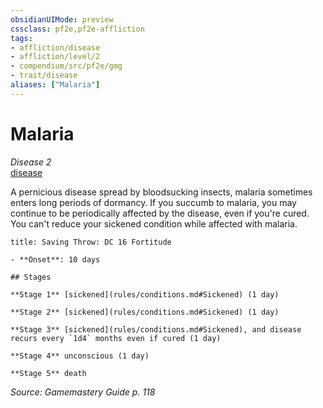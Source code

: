 ```yaml
---
obsidianUIMode: preview
cssclass: pf2e,pf2e-affliction
tags:
- affliction/disease
- affliction/level/2
- compendium/src/pf2e/gmg
- trait/disease
aliases: ["Malaria"]
---
```

# Malaria
*Disease 2*  
[disease](rules/traits/disease.md "Disease Effect Trait")  

A pernicious disease spread by bloodsucking insects, malaria sometimes enters long periods of dormancy. If you succumb to malaria, you may continue to be periodically affected by the disease, even if you're cured. You can't reduce your sickened condition while affected with malaria.

```ad-inline-affliction
title: Saving Throw: DC 16 Fortitude

- **Onset**: 10 days

## Stages

**Stage 1** [sickened](rules/conditions.md#Sickened) (1 day)

**Stage 2** [sickened](rules/conditions.md#Sickened) (1 day)

**Stage 3** [sickened](rules/conditions.md#Sickened), and disease recurs every `1d4` months even if cured (1 day)

**Stage 4** unconscious (1 day)

**Stage 5** death
```

*Source: Gamemastery Guide p. 118*